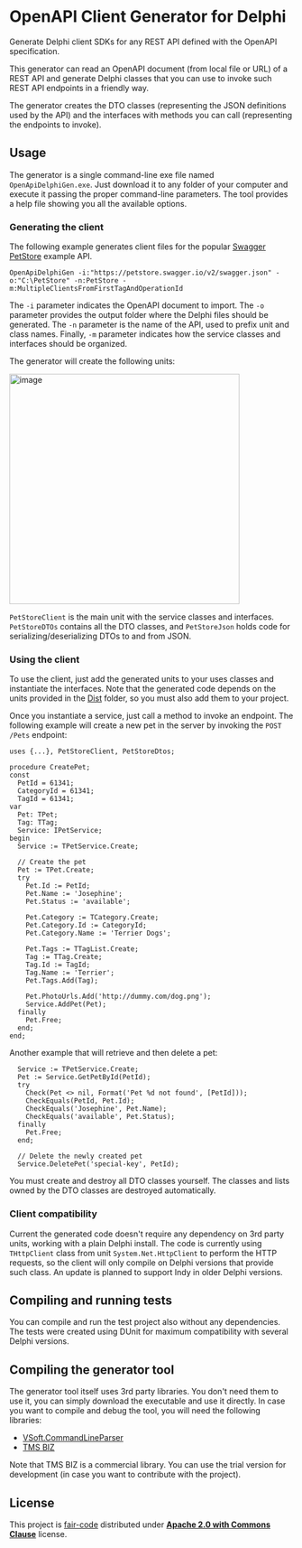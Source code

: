 # OpenAPI Client Generator for Delphi

Generate Delphi client SDKs for any REST API defined with the OpenAPI specification. 

This generator can read an OpenAPI document (from local file or URL) of a REST API and generate Delphi classes that you can use to invoke such REST API endpoints in a friendly way.

The generator creates the DTO classes (representing the JSON definitions used by the API) and the interfaces with methods you can call (representing the endpoints to invoke).

## Usage

The generator is a single command-line exe file named `OpenApiDelphiGen.exe`. Just download it to any folder of your computer and execute it passing the proper command-line parameters. The tool provides a help file showing you all the available options.

### Generating the client

The following example generates client files for the popular [Swagger PetStore](https://petstore.swagger.io) example API.

```shell
OpenApiDelphiGen -i:"https://petstore.swagger.io/v2/swagger.json" -o:"C:\PetStore" -n:PetStore -m:MultipleClientsFromFirstTagAndOperationId
```

The `-i` parameter indicates the OpenAPI document to import. The `-o` parameter provides the output folder where the Delphi files should be generated. The `-n` parameter is the name of the API, used to prefix unit and class names. Finally, `-m` parameter indicates how the service classes and interfaces should be organized.

The generator will create the following units:

<img width="408" alt="image" src="https://user-images.githubusercontent.com/10242580/181278336-6ec72270-ee32-416b-bb69-8e90b88e5b07.png">

`PetStoreClient` is the main unit with the service classes and interfaces. `PetStoreDTOs` contains all the DTO classes, and `PetStoreJson` holds code for serializing/deserializing DTOs to and from JSON.

### Using the client

To use the client, just add the generated units to your uses classes and instantiate the interfaces. Note that the generated code depends on the units provided in the [Dist](Dist) folder, so you must also add them to your project.

Once you instantiate a service, just call a method to invoke an endpoint. The following example will create a new pet in the server by invoking the `POST /Pets`  endpoint:

```delphi
uses {...}, PetStoreClient, PetStoreDtos;

procedure CreatePet;
const
  PetId = 61341;
  CategoryId = 61341;
  TagId = 61341;
var
  Pet: TPet;
  Tag: TTag;
  Service: IPetService;
begin
  Service := TPetService.Create;

  // Create the pet
  Pet := TPet.Create;
  try
    Pet.Id := PetId;
    Pet.Name := 'Josephine';
    Pet.Status := 'available';

    Pet.Category := TCategory.Create;
    Pet.Category.Id := CategoryId;
    Pet.Category.Name := 'Terrier Dogs';

    Pet.Tags := TTagList.Create;
    Tag := TTag.Create;
    Tag.Id := TagId;
    Tag.Name := 'Terrier';
    Pet.Tags.Add(Tag);

    Pet.PhotoUrls.Add('http://dummy.com/dog.png');
    Service.AddPet(Pet);
  finally
    Pet.Free;
  end;
end;
```

Another example that will retrieve and then delete a pet:

```delphi
  Service := TPetService.Create;
  Pet := Service.GetPetById(PetId);
  try
    Check(Pet <> nil, Format('Pet %d not found', [PetId]));
    CheckEquals(PetId, Pet.Id);
    CheckEquals('Josephine', Pet.Name);
    CheckEquals('available', Pet.Status);
  finally
    Pet.Free;
  end;

  // Delete the newly created pet
  Service.DeletePet('special-key', PetId);
```

You must create and destroy all DTO classes yourself. The classes and lists owned by the DTO classes are destroyed automatically.

### Client compatibility

Current the generated code doesn't require any dependency on 3rd party units, working with a plain Delphi install. The code is currently using `THttpClient` class from unit `System.Net.HttpClient` to perform the HTTP requests, so the client will only compile on Delphi versions that provide such class. An update is planned to support Indy in older Delphi versions.

## Compiling and running tests

You can compile and run the test project also without any dependencies. The tests were created using DUnit for maximum compatibility with several Delphi versions. 

## Compiling the generator tool

The generator tool itself uses 3rd party libraries. You don't need them to use it, you can simply download the executable and use it directly. In case you want to compile and debug the tool, you will need the following libraries:

* [VSoft.CommandLineParser](https://github.com/VSoftTechnologies/VSoft.CommandLineParser)
* [TMS BIZ](https://www.tmssoftware.com/site/tmsbizintro.asp)

Note that TMS BIZ is a commercial library. You can use the trial version for development (in case you want to contribute with the project).

## License

This project is [fair-code](http://faircode.io) distributed under [**Apache 2.0 with Commons Clause**](LICENSE) license.
